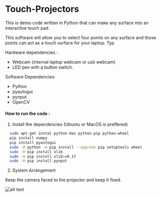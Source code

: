 # Touch-Projectors
This is demo code written in Python that can make any surface into an interactive touch pad.

This software will allow you to select four points on any surface and those points can act as a touch surface for your laptop. Typ

Hardware dependencies :

- Webcam (internal laptop webcam or usb webcam)
- LED pen with a button switch.


Software Dependencies:
- Python
- pyautogui
- pynput
- OpenCV

#### How to run the code : ####

1. Install the dependencies (Ubuntu or MacOS is preffered)

```bash
  sudo apt-get instal python-dev python-pip python-wheel
  pip install numpy
  pip install pyautogui
  sudo -H python -m pip install --upgrade pip setuptools wheel 
  sudo -H pip install xlib
  sudo -H pip install xlib>=0.17
  sudo -H pip install pynput
```
2. System Arrangement

Keep the camera faced to the projector and keep it fixed. 

![alt text](https://github.com/huzz/system_arrangement.png)
  
